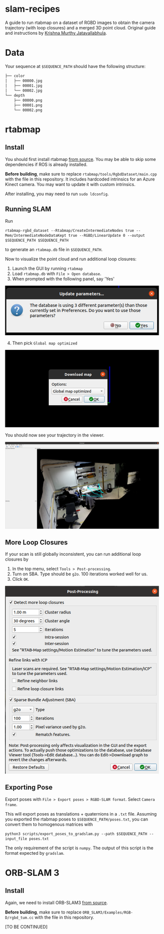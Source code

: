 # slam-recipes
A guide to run rtabmap on a dataset of RGBD images to obtain the camera trajectory (with loop closures) and a merged 3D 
point cloud. Original guide and instructions by [Krishna Murthy Jatavallabhula](https://krrish94.github.io/).

# Data
Your sequence at `$SEQUENCE_PATH` should have the following structure:
```shell
├── color
│   ├── 00000.jpg
│   ├── 00001.jpg
│   └── 00002.jpg
└── depth
    ├── 00000.png
    ├── 00001.png
    └── 00002.png
```

# rtabmap
## Install
You should first install rtabmap [from source](https://github.com/introlab/rtabmap/wiki/Installation#if-ros-is-not-installed).
You may be able to skip some dependencies if ROS is already installed.

**Before building**, make sure to replace `rtabmap/tools/RgbdDataset/main.cpp` with the file in this repository. It
includes hardcoded intrinsics for an Azure Kinect camera. You may want to update it with custom intrinsics.

After installing, you may need to run `sudo ldconfig`.


## Running SLAM
Run
```shell
rtabmap-rgbd_dataset --Rtabmap/CreateIntermediateNodes true --Mem/IntermediateNodeDataKept true --RGBD/LinearUpdate 0 --output $SEQUENCE_PATH $SEQUENCE_PATH
```
to generate an `rtabmap.db` file in `$SEQUENCE_PATH`.

Now to visualize the point cloud and run additional loop closures:
1. Launch the GUI by running `rtabmap`
2. Load `rtabmap.db` with `File > Open database`.
3. When prompted with the following panel, say 'Yes'
 
![Param panel](images/rtabmap_1.png)

4. Then pick `Global map optimized`
 
![Global panel](images/rtabmap_2.png)

You should now see your trajectory in the viewer.

![viewer](images/rtabmap_3.png)
## More Loop Closures

If your scan is still globally inconsistent, you can run additional loop closures by
1. In the top menu, select `Tools > Post-processing`.
2. Turn on SBA. Type should be `g2o`. 100 iterations worked well for us.
3. Click `OK`.

![viewer](images/rtabmap_4.png)

## Exporting Pose

Export poses with `File > Export poses > RGBD-SLAM format`. Select `Camera frame`.

This will export poses as translations + quaternions in a `.txt` file. Assuming you exported the rtabmap poses to `$SEQUENCE_PATH/poses.txt`, 
you can convert them to homogenous matrices with
```shell
python3 scripts/export_poses_to_gradslam.py --path $SEQUENCE_PATH --input_file poses.txt
```
The only requirement of the script is `numpy`. The output of this script is the format expected by `gradslam`.

# ORB-SLAM 3
## Install
Again, we need to install ORB-SLAM3 [from source](https://github.com/UZ-SLAMLab/ORB_SLAM3).

**Before building**, make sure to replace `ORB_SLAM3/Examples/RGB-D/rgbd_tum.cc` with the file in this repository.

[TO BE CONTINUED]

